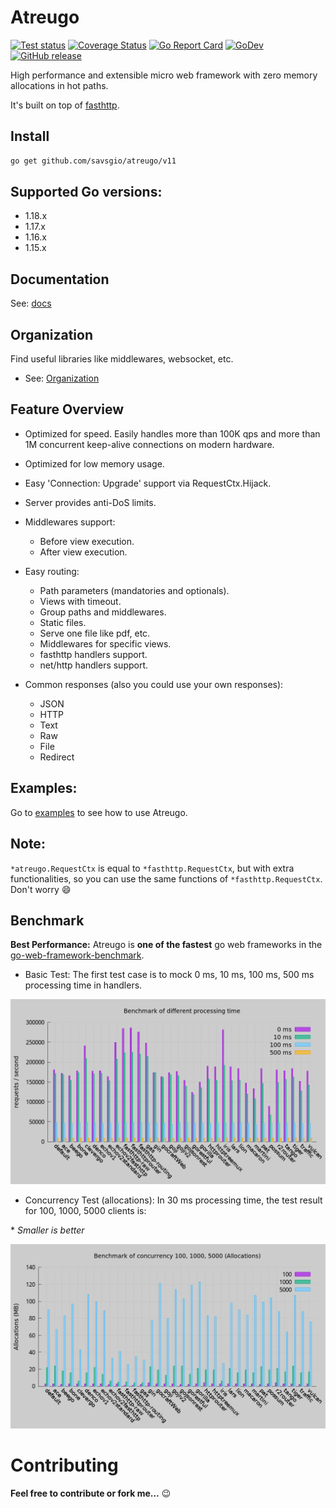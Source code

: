 # Atreugo

[![Test status](https://github.com/savsgio/atreugo/actions/workflows/test.yml/badge.svg?branch=master)](https://github.com/savsgio/atreugo/actions?workflow=test)
[![Coverage Status](https://coveralls.io/repos/github/savsgio/atreugo/badge.svg?branch=master)](https://coveralls.io/github/savsgio/atreugo?branch=master)
[![Go Report Card](https://goreportcard.com/badge/github.com/savsgio/atreugo)](https://goreportcard.com/report/github.com/savsgio/atreugo)
[![GoDev](https://img.shields.io/badge/go.dev-reference-007d9c?logo=go&logoColor=white)](https://pkg.go.dev/github.com/savsgio/atreugo/v11)
[![GitHub release](https://img.shields.io/github/release/savsgio/atreugo.svg)](https://github.com/savsgio/atreugo/releases)

High performance and extensible micro web framework with zero memory allocations in hot paths.

It's built on top of [fasthttp](https://github.com/valyala/fasthttp).

## Install

```bash
go get github.com/savsgio/atreugo/v11
```

## Supported Go versions:

- 1.18.x
- 1.17.x
- 1.16.x
- 1.15.x

## Documentation

See: [docs](https://github.com/savsgio/atreugo/tree/master/docs)

## Organization

Find useful libraries like middlewares, websocket, etc.

- See: [Organization](https://github.com/atreugo)

## Feature Overview

- Optimized for speed. Easily handles more than 100K qps and more than 1M concurrent keep-alive connections on modern hardware.

- Optimized for low memory usage.

- Easy 'Connection: Upgrade' support via RequestCtx.Hijack.

- Server provides anti-DoS limits.

- Middlewares support:

  - Before view execution.
  - After view execution.

- Easy routing:

  - Path parameters (mandatories and optionals).
  - Views with timeout.
  - Group paths and middlewares.
  - Static files.
  - Serve one file like pdf, etc.
  - Middlewares for specific views.
  - fasthttp handlers support.
  - net/http handlers support.

- Common responses (also you could use your own responses):
  - JSON
  - HTTP
  - Text
  - Raw
  - File
  - Redirect

## Examples:

Go to [examples](https://github.com/atreugo/examples) to see how to use Atreugo.

## Note:

`*atreugo.RequestCtx` is equal to `*fasthttp.RequestCtx`, but with extra functionalities, so you can use
the same functions of `*fasthttp.RequestCtx`. Don't worry :smile:

## Benchmark

**Best Performance:** Atreugo is **one of the fastest** go web frameworks in the [go-web-framework-benchmark](https://github.com/smallnest/go-web-framework-benchmark).

- Basic Test: The first test case is to mock 0 ms, 10 ms, 100 ms, 500 ms processing time in handlers.

![](https://raw.githubusercontent.com/smallnest/go-web-framework-benchmark/master/benchmark.png)

- Concurrency Test (allocations): In 30 ms processing time, the test result for 100, 1000, 5000 clients is:

\* _Smaller is better_

![](https://raw.githubusercontent.com/smallnest/go-web-framework-benchmark/master/concurrency_alloc.png)

# Contributing

**Feel free to contribute or fork me...** :wink:
